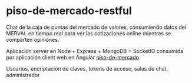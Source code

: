 # piso-de-mercado-restful

Chat de la caja de puntas del mercado de valores, consumiendo datos del MERVAL en tiempo real para ver las cotizaciones online mientras se comparten opiniones.

Aplicación server en Node + Express + MongoDB + SocketIO consumida por aplicación client web en Angular [piso-de-mercado]

Usuarios, encriptación de claves, tokens de acceso, salas de chat, administrador

[piso-de-mercado]: <https://github.com/gustavoghp87/piso-de-mercado>
